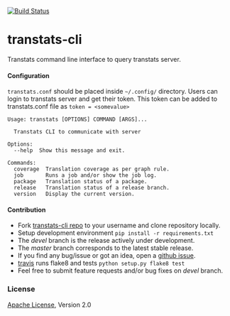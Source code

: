 [![Build Status](https://travis-ci.org/transtats/transtats-cli.svg?branch=devel)](https://travis-ci.org/transtats/transtats-cli)

# transtats-cli
Transtats command line interface to query transtats server.

#### Configuration

`transtats.conf` should be placed inside `~/.config/` directory.
Users can login to transtats server and get their token. This token can be added
to transtats.conf file as
`token = <somevalue>`

```shell
Usage: transtats [OPTIONS] COMMAND [ARGS]...

  Transtats CLI to communicate with server

Options:
  --help  Show this message and exit.

Commands:
  coverage  Translation coverage as per graph rule.
  job       Runs a job and/or show the job log.
  package   Translation status of a package.
  release   Translation status of a release branch.
  version   Display the current version.
```


#### Contribution

* Fork [transtats-cli repo](https://github.com/transtats/transtats-cli) to your username and clone repository locally.
* Setup development environment `pip install -r requirements.txt`
* The *devel* branch is the release actively under development.
* The *master* branch corresponds to the latest stable release.
* If you find any bug/issue or got an idea, open a [github issue](https://github.com/transtats/transtats-cli/issues/new).
* [travis](https://travis-ci.org/transtats/transtats-cli) runs flake8 and tests `python setup.py flake8 test`
* Feel free to submit feature requests and/or bug fixes on *devel* branch.

### License

[Apache License](http://www.apache.org/licenses/LICENSE-2.0), Version 2.0
